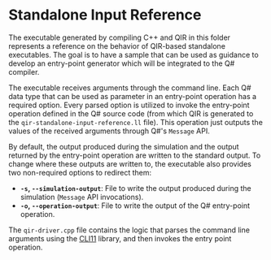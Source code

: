 # Standalone Input Reference

The executable generated by compiling C++ and QIR in this folder represents a reference on the behavior of QIR-based standalone executables. The goal is to have a sample that can be used as guidance to develop an entry-point generator which will be integrated to the Q# compiler.

The executable receives arguments through the command line. Each Q# data type that can be used as parameter in an entry-point operation has a required option. Every parsed option is utilized to invoke the entry-point operation defined in the Q# source code (from which QIR is generated to the `qir-standalone-input-reference.ll` file). This operation just outputs the values of the received arguments through Q#'s `Message` API.

By default, the output produced during the simulation and the output returned by the entry-point operation are written to the standard output. To change where these outputs are written to, the executable also provides two non-required options to redirect them:
- **`-s`, `--simulation-output`**: File to write the output produced during the simulation (`Message` API invocations).
- **`-o`, `--operation-output`**: File to write the output of the Q# entry-point operation.


The `qir-driver.cpp` file contains the logic that parses the command line arguments using the [CLI11](https://github.com/CLIUtils/CLI11) library, and then invokes the entry point operation.

